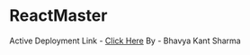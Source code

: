 # ReactMaster
Active Deployment Link - [Click Here](https://bhavyas3.github.io/ReactMaster/)
By - Bhavya Kant Sharma

